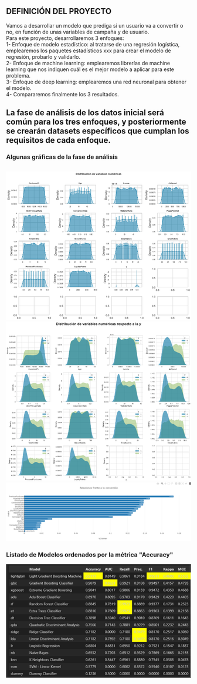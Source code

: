 ## DEFINICIÓN DEL PROYECTO <BR>
Vamos a desarrollar un modelo que prediga si un usuario va a convertir o no, en función de unas variables de campaña y de usuario. <br>
Para este proyecto, desarrollaremos 3 enfoques: <br>
1- Enfoque de modelo estadístico: al tratarse de una regresión logística, emplearemos los paquetes estadísticos xxx para crear el modelo de regresión, probarlo y validarlo. <br>
2- Enfoque de machine learning: emplearemos librerías de machine learning que nos indiquen cuál es el mejor modelo a aplicar para este problema. <br>
3- Enfoque de deep learning: emplearemos una red neuronal para obtener el modelo. <br>
4- Compararemos finalmente los 3 resultados. <br>

La fase de análisis de los datos inicial será común para los tres enfoques, y posteriormente se crearán datasets específicos que cumplan los requisitos de cada enfoque. <br>
---

### Algunas gráficas de la fase de análisis ###
![ Distribución de variables numéricas](https://github.com/ricardoserra74/DataScience/blob/main/modelos_propension_compra/img/analisis1.png) <br>
![ Distribución de variables numéricas respecto a la y](https://github.com/ricardoserra74/DataScience/blob/main/modelos_propension_compra/img/analisis2.png) <br>
![ Relaciones de las variables con la variable y](https://github.com/ricardoserra74/DataScience/blob/main/modelos_propension_compra/img/analisis3.png) <br>
---

### Listado de Modelos ordenados por la métrica "Accuracy" ###

![ Distintos modelos](https://github.com/ricardoserra74/DataScience/blob/main/modelos_propension_compra/img/models1.png) <br>
